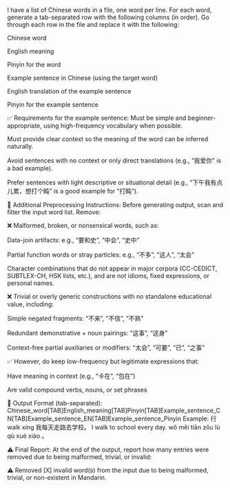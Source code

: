 I have a list of Chinese words in a file, one word per line. For each word, generate a tab-separated row with the following columns (in order). Go through each row in the file and replace it with the following:

Chinese word

English meaning

Pinyin for the word

Example sentence in Chinese (using the target word)

English translation of the example sentence

Pinyin for the example sentence

✅ Requirements for the example sentence:
Must be simple and beginner-appropriate, using high-frequency vocabulary when possible.

Must provide clear context so the meaning of the word can be inferred naturally.

Avoid sentences with no context or only direct translations (e.g., “我爱你” is a bad example).

Prefer sentences with light descriptive or situational detail (e.g., “下午我有点儿累，想打个盹” is a good example for “打盹”).

🔎 Additional Preprocessing Instructions:
Before generating output, scan and filter the input word list. Remove:

❌ Malformed, broken, or nonsensical words, such as:

Data-join artifacts: e.g., “要和史”, “中会”, “史中”

Partial function words or stray particles: e.g., “不多”, “这人”, “太会”

Character combinations that do not appear in major corpora (CC-CEDICT, SUBTLEX-CH, HSK lists, etc.), and are not idioms, fixed expressions, or personal names.

❌ Trivial or overly generic constructions with no standalone educational value, including:

Simple negated fragments: “不来”, “不信”, “不熟”

Redundant demonstrative + noun pairings: “这事”, “这身”

Context-free partial auxiliaries or modifiers: “太会”, “可要”, “已”, “之事”

✅ However, do keep low-frequency but legitimate expressions that:

Have meaning in context (e.g., “卡在”, “包在”)

Are valid compound verbs, nouns, or set phrases

📄 Output Format (tab-separated):
Chinese_word[TAB]English_meaning[TAB]Pinyin[TAB]Example_sentence_CN[TAB]Example_sentence_EN[TAB]Example_sentence_Pinyin
Example:
行	walk	xíng	我每天走路去学校。	I walk to school every day.	wǒ měi tiān zǒu lù qù xué xiào 。

⚠️ Final Report:
At the end of the output, report how many entries were removed due to being malformed, trivial, or invalid:

⚠️ Removed [X] invalid word(s) from the input due to being malformed, trivial, or non-existent in Mandarin.